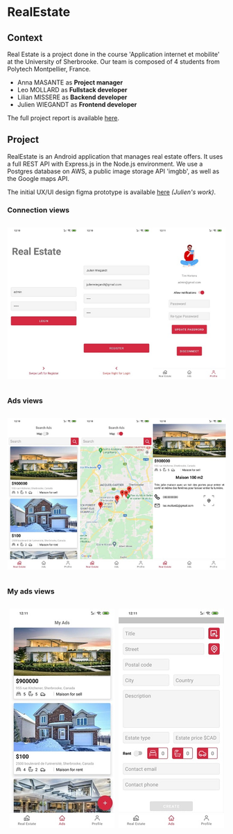 # RealEstate

## Context

Real Estate is a project done in the course 'Application internet et mobilite' at the University of Sherbrooke. Our team is composed of 4 students from Polytech Montpellier, France.

- Anna MASANTE as **Project manager**
- Leo MOLLARD as **Fullstack developer**
- Lilian MISSERE as **Backend developer**
- Julien WIEGANDT as **Frontend developer**

The full project report is available [here](./media/Rapport_RealEstate.pdf).

## Project

RealEstate is an Android application that manages real estate offers. It uses a full REST API with Express.js in the Node.js environment. We use a Postgres database on AWS, a public image storage API 'imgbb', as well as the Google maps API.

The initial UX/UI design figma prototype is available [here](https://www.figma.com/file/LZ1J2uCwb22phhfIlUMrfm/RealEstate?node-id=0%3A1) _(Julien's work)_.

### Connection views

<div style="display: flex; justify-content: space-around;">

![Login view](./media/login.jpg " Login view")

![Register view](./media/register.jpg " Register view")

![Profil view](./media/profil.jpg " Profil view")

</div>

### Ads views

<div style="display: flex; justify-content: space-around;">

![Ads list view](./media/ads_list.jpg " Ads list view")

![Ads maps view](./media/ads_maps.jpg " Ads maps view")

![Ad view](./media/ad.jpg " Ad view")

</div>

### My ads views

<div style="display: flex; justify-content: space-around;">

![My ads view](./media/my_ads.jpg " My ads view")

![Create ad view](./media/create_ad.jpg " Create ad view")

</div>
